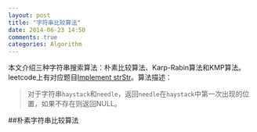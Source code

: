 ```yaml
---
layout: post
title: "字符串比较算法"
date: 2014-06-23 14:50
comments: true
categories: Algorithm
---
```


本文介绍三种字符串搜索算法：朴素比较算法、Karp-Rabin算法和KMP算法。leetcode上有对应题目[Implement strStr](https://oj.leetcode.com/problems/implement-strstr/)。算法描述：
> 对于字符串`haystack`和`needle`，返回`needle`在`haystack`中第一次出现的位置，如果不存在则返回NULL。


<!--more-->

##朴素字符串比较算法

